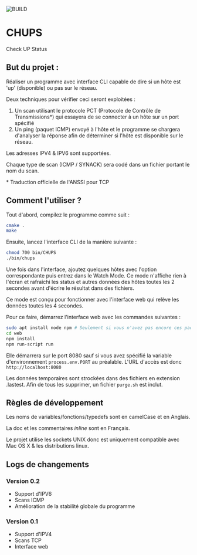 ![BUILD](https://github.com/unguest/CHUPS/actions/workflows/c-cpp.yml/badge.svg)

# CHUPS
Check UP Status

## But du projet :
Réaliser un programme avec interface CLI capable de dire si un hôte est 'up' (disponible) ou pas sur le réseau.

Deux techniques pour vérifier ceci seront exploitées :

1. Un scan utilisant le protocole PCT (Protocole de Contrôle de Transmissions*) qui essayera de se connecter à un hôte sur un port spécifié
2. Un ping (paquet ICMP) envoyé à l'hôte et le programme se chargera d'analyser la réponse afin de déterminer si l'hôte est disponible sur le réseau.

Les adresses IPV4 & IPV6 sont supportées.

Chaque type de scan (ICMP / SYNACK) sera codé dans un fichier portant le nom du scan.

 \* Traduction officielle de l'ANSSI pour TCP

## Comment l'utiliser ?

Tout d'abord, compilez le programme comme suit :

```bash
cmake .
make
```

Ensuite, lancez l'interface CLI de la manière suivante :

```bash
chmod 700 bin/CHUPS
./bin/chups
```

Une fois dans l'interface, ajoutez quelques hôtes avec l'option correspondante puis entrez dans le Watch Mode. Ce mode n'affiche rien à l'écran et rafraîchi les status et autres données des hôtes toutes les 2 secondes avant d'écrire le résultat dans des fichiers.

Ce mode est conçu pour fonctionner avec l'interface web qui relève les données toutes les 4 secondes.

Pour ce faire, démarrez l'interface web avec les commandes suivantes :

```bash
sudo apt install node npm # Seulement si vous n'avez pas encore ces paquets 
cd web
npm install
npm run-script run
```

Elle démarrera sur le port 8080 sauf si vous avez spécifié la variable d'environnement ```process.env.PORT``` au préalable. L'URL d'accès est donc `http://localhost:8080`

Les données temporaires sont strockées dans des fichiers en extension .lastest. Afin de tous les supprimer, un fichier ```purge.sh``` est inclut.

## Règles de développement

Les noms de variables/fonctions/typedefs sont en camelCase et en Anglais.

La doc et les commentaires _inline_ sont en Français.

Le projet utilise les sockets UNIX donc est uniquement compatible avec Mac OS X & les distributions linux.

## Logs de changements

### Version 0.2
- Support d'IPV6
- Scans ICMP
- Amélioration de la stabilité globale du programme

### Version 0.1
- Support d'IPV4
- Scans TCP
- Interface web
